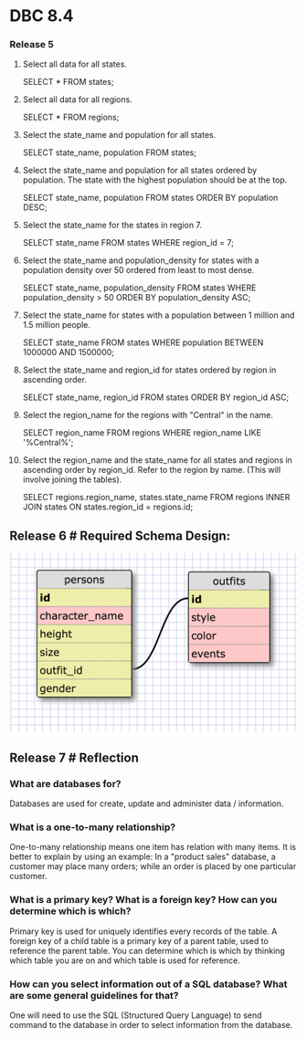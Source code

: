 # DBC 8.4

### Release 5


1) Select all data for all states.

	SELECT * FROM states;

2) Select all data for all regions.

	SELECT * FROM regions;

3) Select the state_name and population for all states.

	SELECT state_name, population FROM states;

4) Select the state_name and population for all states ordered by population.
   The state with the highest population should be at the top.

	SELECT state_name, population FROM states ORDER BY population DESC;

5) Select the state_name for the states in region 7.

	SELECT state_name FROM states WHERE region_id = 7;

6) Select the state_name and population_density for states with a population density
   over 50 ordered from least to most dense.

	SELECT state_name, population_density FROM states WHERE population_density > 50 ORDER BY population_density ASC;

7) Select the state_name for states with a population between 1 million and 1.5 million people.

	SELECT state_name FROM states WHERE population BETWEEN 1000000 AND 1500000;

8) Select the state_name and region_id for states ordered by region in ascending order.

	SELECT state_name, region_id FROM states ORDER BY region_id ASC;

9) Select the region_name for the regions with "Central" in the name.

	SELECT region_name FROM regions WHERE region_name LIKE '%Central%';

10) Select the region_name and the state_name for all states and regions in ascending order by
	region_id. Refer to the region by name. (This will involve joining the tables).

	SELECT regions.region_name, states.state_name FROM regions INNER JOIN states ON states.region_id = regions.id;


## Release 6 # Required Schema Design:

![persons_outfits](../imgs/persons_outfits.png "persons_outfits")



## Release 7 # Reflection


### What are databases for?

Databases are used for create, update and administer data / information.


### What is a one-to-many relationship?

One-to-many relationship means one item has relation with many items. It is better to	explain by using an example: In a "product sales" database, a customer may place many orders; while an order is placed by one particular customer.


### What is a primary key? What is a foreign key? How can you determine which is which?

Primary key is used for uniquely identifies every records of the table. A foreign key of a
child table is a primary key of a parent table, used to reference the parent table. You can
determine which is which by thinking which table you are on and which table is used for 
reference.


### How can you select information out of a SQL database? What are some general guidelines for that?

One will need to use the SQL (Structured Query Language) to send command to the database in 
order to select information from the database.



